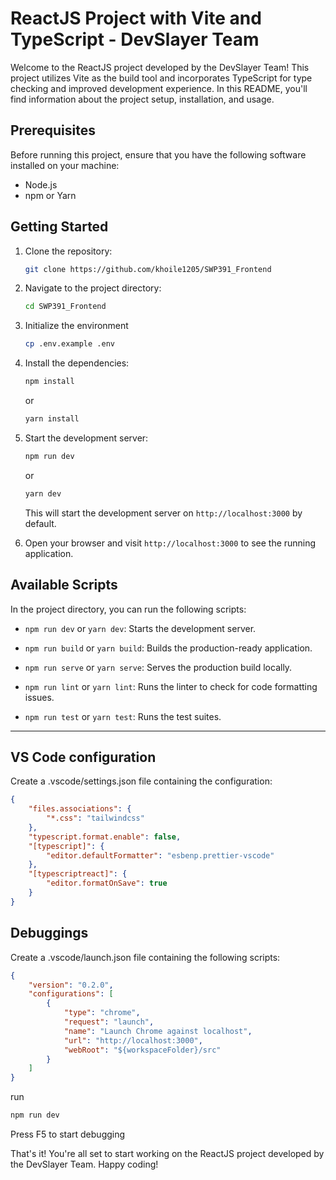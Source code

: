 # ReactJS Project with Vite and TypeScript - DevSlayer Team

Welcome to the ReactJS project developed by the DevSlayer Team! This project utilizes Vite as the build tool and incorporates TypeScript for type checking and improved development experience. In this README, you'll find information about the project setup, installation, and usage.

## Prerequisites

Before running this project, ensure that you have the following software installed on your machine:

- Node.js 
- npm or Yarn

## Getting Started

1. Clone the repository:

   ```bash
   git clone https://github.com/khoile1205/SWP391_Frontend
   ```

2. Navigate to the project directory:

   ```bash
   cd SWP391_Frontend
   ```

3. Initialize the environment

   ```bash
   cp .env.example .env
   ```

4. Install the dependencies:

   ```bash
   npm install
   ```

   or

   ```bash
   yarn install
   ```

5. Start the development server:

   ```bash
   npm run dev
   ```

   or

   ```bash
   yarn dev
   ```

   This will start the development server on `http://localhost:3000` by default.

5. Open your browser and visit `http://localhost:3000` to see the running application.

## Available Scripts

In the project directory, you can run the following scripts:

- `npm run dev` or `yarn dev`: Starts the development server.

- `npm run build` or `yarn build`: Builds the production-ready application.

- `npm run serve` or `yarn serve`: Serves the production build locally.

- `npm run lint` or `yarn lint`: Runs the linter to check for code formatting issues.

- `npm run test` or `yarn test`: Runs the test suites.

---

## VS Code configuration

Create a .vscode/settings.json file containing the configuration:

```json
{
	"files.associations": {
		"*.css": "tailwindcss"
	},
	"typescript.format.enable": false,
	"[typescript]": {
		"editor.defaultFormatter": "esbenp.prettier-vscode"
	},
	"[typescriptreact]": {
		"editor.formatOnSave": true
	}
}

```

## Debuggings
Create a .vscode/launch.json file containing the following scripts:
```json
{
	"version": "0.2.0",
	"configurations": [
		{
			"type": "chrome",
			"request": "launch",
			"name": "Launch Chrome against localhost",
			"url": "http://localhost:3000",
			"webRoot": "${workspaceFolder}/src"
		}
	]
}

```

run 
```bash
npm run dev
```

Press F5 to start debugging


That's it! You're all set to start working on the ReactJS project developed by the DevSlayer Team. Happy coding!
